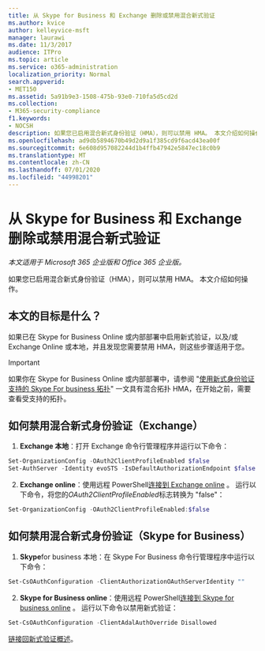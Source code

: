```yaml
---
title: 从 Skype for Business 和 Exchange 删除或禁用混合新式验证
ms.author: kvice
author: kelleyvice-msft
manager: laurawi
ms.date: 11/3/2017
audience: ITPro
ms.topic: article
ms.service: o365-administration
localization_priority: Normal
search.appverid:
- MET150
ms.assetid: 5a91b9e3-1508-475b-93e0-710fa5d5cd2d
ms.collection:
- M365-security-compliance
f1.keywords:
- NOCSH
description: 如果您已启用混合新式身份验证（HMA），则可以禁用 HMA。 本文介绍如何操作。
ms.openlocfilehash: ad9db5894670b49d2d9a1f385cd9f6acd43ea00f
ms.sourcegitcommit: 6e608d957082244d1b4ffb47942e5847ec18c0b9
ms.translationtype: MT
ms.contentlocale: zh-CN
ms.lasthandoff: 07/01/2020
ms.locfileid: "44998201"
---
```

# <a name="removing-or-disabling-hybrid-modern-authentication-from-skype-for-business-and-exchange"></a>从 Skype for Business 和 Exchange 删除或禁用混合新式验证

*本文适用于 Microsoft 365 企业版和 Office 365 企业版。*

如果您已启用混合新式身份验证（HMA），则可以禁用 HMA。 本文介绍如何操作。
  
## <a name="who-is-this-article-for"></a>本文的目标是什么？

如果已在 Skype for Business Online 或内部部署中启用新式验证，以及/或 Exchange Online 或本地，并且发现您需要禁用 HMA，则这些步骤适用于您。

> [!IMPORTANT]
> 如果你在 Skype for Business Online 或内部部署中，请参阅 "[使用新式身份验证支持的 Skype For business 拓扑](https://technet.microsoft.com/library/mt803262.aspx)" 一文具有混合拓扑 HMA，在开始之前，需要查看受支持的拓扑。
  
## <a name="how-to-disable-hybrid-modern-authentication-exchange"></a>如何禁用混合新式身份验证（Exchange）

1. **Exchange 本地**：打开 Exchange 命令行管理程序并运行以下命令： 

```powershell
Set-OrganizationConfig -OAuth2ClientProfileEnabled $false
Set-AuthServer -Identity evoSTS -IsDefaultAuthorizationEndpoint $false
```

2. **Exchange online**：使用远程 PowerShell[连接到 Exchange online](https://docs.microsoft.com/powershell/exchange/exchange-online/connect-to-exchange-online-powershell/connect-to-exchange-online-powershell) 。 运行以下命令，将您的*OAuth2ClientProfileEnabled*标志转换为 "false"：

```powershell    
Set-OrganizationConfig -OAuth2ClientProfileEnabled:$false
```
    
## <a name="how-to-disable-hybrid-modern-authentication-skype-for-business"></a>如何禁用混合新式身份验证（Skype for Business）

1. **Skype**for business 本地：在 Skype For Business 命令行管理程序中运行以下命令：

```powershell
Set-CsOAuthConfiguration -ClientAuthorizationOAuthServerIdentity ""
```

2. **Skype for Business online**：使用远程 PowerShell[连接到 Skype for business online](https://docs.microsoft.com/office365/enterprise/powershell/manage-skype-for-business-online-with-office-365-powershell) 。 运行以下命令以禁用新式验证：

```powershell    
Set-CsOAuthConfiguration -ClientAdalAuthOverride Disallowed
```

[链接回新式验证概述](hybrid-modern-auth-overview.md)。 
  

